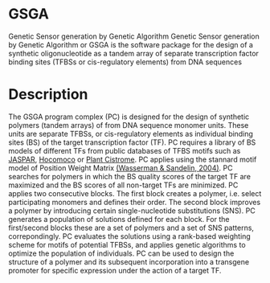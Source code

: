 # GSGA
Genetic Sensor generation by Genetic Algorithm
Genetic Sensor generation by Genetic Algorithm or GSGA is the software package for the design of a synthetic oligonucleotide as a tandem array of separate transcription factor binding sites (TFBSs or cis-regulatory elements) from DNA sequences 
# Description
The GSGA program complex (PC) is designed for the design of synthetic polymers (tandem arrays) of from DNA sequence monomer units. These units are separate TFBSs, or cis-regulatory elements as individual binding sites (BS) of the target transcription factor (TF). 
PC requires a library of BS models of different TFs from public databases of TFBS motifs such as [JASPAR](https://jaspar.elixir.no/), [Hocomoco](http://hocomoco13.autosome.ru/) or [Plant Cistrome](http://neomorph.salk.edu/dap_web/pages/index.php). 
PC applies using the stannard motif model of Position Weight Matrix [(Wasserman & Sandelin, 2004)](https://doi.org/10.1038/nrg1315). 
PC searches for polymers in which the BS quality scores of the target TF are maximized and the BS scores of all non-target TFs are minimized. 
PC applies two consecutive blocks. The first block creates a polymer, i.e. select participating monomers and defines their order. The second block improves a polymer by introducing certain single-nucleotide substitutions (SNS). 
PC generates a population of solutions defined for each block. For the first/second blocks these are a set of polymers and a set of SNS patterns, correpondingly. 
PC evaluates the solutions using a rank-based weighting scheme for motifs of potential TFBSs, and applies genetic algorithms to optimize the population of individuals. 
PC can be used to design the structure of a polymer and its subsequent incorporation into a transgene promoter for specific expression under the action of a target TF.
